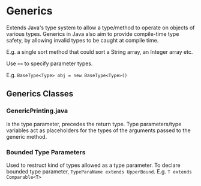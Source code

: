 # Generics

Extends Java's type system to allow a type/method to operate on objects of various types. Generics in Java also aim to provide compile-time type safety, by allowing invalid types to be caught at compile time.

E.g. a single sort method that could sort a String array, an Integer array etc. 

Use `<>` to specify parameter types. 

E.g. `BaseType<Type> obj = new BaseType<Type>()`

## Generics Classes 

### GenericPrinting.java
_<E>_ is the type parameter, precedes the return type.
Type parameters/type variables act as placeholders for the types of the arguments passed to the generic method. 

### Bounded Type Parameters 
Used to restruct kind of types allowed as a type parameter. 
To declare bounded type parameter, `TypeParaName extends UpperBound`.
E.g. `T extends Comparable<T>` 

